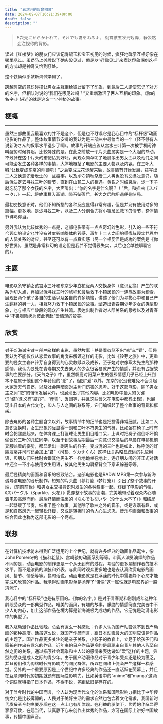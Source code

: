 ```yaml
---
title: "五次元的似曾相识"
date: 2024-09-07T16:21:39+08:00
draft: false
description: ""
---
```


> 5次元にからかわれて，それでも君をみるよ。
就算被五次元戏弄，我依然会注视你的背影。



读过《红楼梦》的朋友们应该记得黛玉和宝玉初见的时候，疯狂地暗示互相好像在哪里见过。虽然马上摊牌说了确实没见过，但是以“好像见过”来表达印象深刻这样的方式却是神奇又恰到好处。

这个技俩似乎被新海诚学到了。

跨越时空的意识碰撞让男女主互相给彼此留下了印象，到最后二人即使忘记了对方的名字，但相认时说的“我们在哪见过吗？”又重新激活了两人互相的印象。《你的名字。》讲述的就是这么一个神秘的故事。

## 梗概

---

虽然三部曲里我最喜欢的并不是这个，但是也不耽误它是我心目中的“标杆级”动画电影的作品了。整体故事情节安排的我认为是三部曲中最恰当的一个（怪不得有人说新海さん的叙事水平退步了啊）。故事的开端应该从宫水三叶第一次被手机闹钟叫醒的时候算起，比较特殊的是，在此之前放一个片头曲属实是一个大胆的举动，不过好在这个片头的搭配恰到好处，向观众简单明了地展示出男女主以及他们之间可能会发生各种各样的事情，大体地概括了电影的主要人物以及内容。在三叶大喊“让我变成东京的帅哥吧！”之后变成立花泷醒来后，故事情节开始发展，描写出二人交换意识后发生的一些趣事，以及糸守镇秋祭后二人再也没有交换过意识，随后泷决定去寻找三叶的情节，直到在山顶二人的相遇。黄昏之时结束后，泷一下子就忘记了那个女孩的名字，大声叫出：“你的名字是什么啊？！”后，和插曲《スパークル》一起，将故事推入高潮。陨石坠落后，长大之后的相遇便是结局。

最初交换意识时，他们不知所措的各种反应显得非常有趣，但是并没有使用过多的篇幅。更多地，是泷寻找三叶，以及二人分别合力将小镇居民救下的情节，整体情节详略得当。

另外我认为比较优秀的一点是，这部电影带有一点点奇幻的色彩，引入的一些不符合现实的设定也并没有过度影响整体的观感，再加上二人之间的感情与现实世界中的人际关系的对应，甚至还可以有一点真实感（另一个相反但是成功的案例是《你好世界》，虽然是非常科幻的设定但是我并不觉得很失实，以后也会单独聊聊它的）。

## 主题

---

电影以糸守镇女孩宫水三叶和东京少年立花泷两人交换身体（意识互换）产生的联系为切入点，再加以泷寻找三叶的旅程和最后救下小镇居民的一连串故事为线索，展现出两个孩子各自的生活以及各自的许多烦恼，讲述了他们为寻找心中和自己产生羁绊的另一人，相互努力救下小镇居民的故事。塑造出青春期少年少女的典型形象，也与相应年龄段的观众产生共鸣。表达出制作者对人际关系的思考以及对青春中“不畏艰险愿为彼此奔赴”爱情观的赞美。

## 欣赏

---

对于新海诚灾难三部曲这样的电影，虽然故事上总是看似绕不出“恋”与“爱”，但是我认为不能仅仅从恋爱故事的角度来解读这样的电影，比如《铃芽之旅》中，更重要的是女主岩户铃芽自身得到的心灵救赎以及成长，至于她对宗像草太先生的那种感情，我认为是处在青春期又失去亲人的少女很容易就产生的情感，并没有占据故事的主要部分。《天气之子》中，虽然帆高对阳菜产生的强烈情感几乎已经上升到本不应属于他们这个年龄段的“爱”了，但是“爱”以外，东京的沉没也难免不会引起大家对天气自然，以及社会阴暗面对主角们伤害的思考。对于这部电影，除了男女主之间“恋”的悄悄发展以外，也展现出了其他内容，比如电影中最大的关键词“结”(含义有“結び”、“産霊”、饭团等，并且这些含义在电影中都有出现)，也展现出日本的古代文化，和人与人之间的联系等，它们编织起了整个故事的背景和框架。

除去电影的各种主题含义以外，故事情节中的细节也是把握得非常细腻。比如二人意识互换时，女生形象的泷显得一副和三叶不符男生的气概，比如坐在椅子上时有时会把腿翘起来，在体育课上打篮球让男生们目瞪口呆，上课时把桌子踢倒吓坏偷偷议论三叶的几位同学，以至于到故事后期最后一次意识交换后的早晨在电视机前叉腰站着的姿势，都显示出一副男生的样子。变成泷的三叶也是如此，称呼泷的好朋友藤井司时还会加上“君”（司君、ツカサくん）这样让关系略显疏远的礼貌用语，和朋友们午休时会跟其他男生不一样地跪坐在地上，连好朋友间的非正式对话中还会一不小心使用女生用语，被其他男生勾肩搭背会下意识躲避等等。

最后是精美的画面和音乐的极致结合。这部电影也是RADWIMPS第一次参与新海诚导演电影的音乐制作。短短的片头曲《夢灯籠（梦灯笼）》引出了整个故事的开端，《前前前世》和男女主交换意识时发生的各种趣事一起，舒缓了电影的气氛，《スパークル（Sparkle，火花）》贯穿整个故事的高潮，完美地带动着观众内心随着电影高潮而动。最后抒情而温柔的《なんでもないや（没什么大不了）》和结局一起舒缓了节奏，结束了整个故事。其他除了歌曲之外的音乐，或是诙谐有趣，或是和自然风光一起轻松舒缓，又或是转折时的令人心生忐忑。音乐与画面和故事的结合因此也称为这部电影的一个亮点。

## 联想

---

在计算机技术尚未得到广泛运用的上个世纪，就有许多经典的动画作品诞生，像John Pomeroy的《猫和老鼠》、宫崎骏的动画系列等等。和真人演员演绎的作品不同的是，动画电影的制作更是一个从无到有的过程，考验的更多是制作者的技术水平，而不是演员的演技和外表。与此同时观众更多地也是去认真欣赏电影的画风、情节、情感等等。换句话说，动画电影就是在浮躁的时代中需要静下心来才能完成和欣赏的作品。我觉得动画电影单是抛弃了“偶像”这一属性就是电影界的一股清流了。

我心目中的“标杆级”也是有原因的。《你的名字。》是对于青春期和刚刚成年这种年龄段受众的一部典型作品，唯美的画风，有趣的故事，朦胧的情感简直完美击中不少人的内心，加上这部作品在境内算是新海诚极为成功的作品，它无愧是动漫电影中的典型了。

我入坑动漫作品比较晚，总会有这么一种感觉：许多人认为国产动画做不到日产动画的那种高度。话虽这么说，就国产作品而言，跟日本动画最大的区别应该是作品的主题了。国产作品更多关注的是亲子关系，小孩子的教育上，立足于给孩子们和家长创作出有意义的作品。近年来的日产作品更多的是展现出自我与其他人乃至自然之间的关系，通过描写社会现象和主人公的感情来表达诸如“爱”这样的主题，典型的受众是成人之际的青少年。由于国产动漫作品对于青少年受众还是较为匮乏，并且他们作为网络时代有影响力的网民群体，所以在网络上便会产生这样一种感觉。另外的一个重要原因是上个世纪中许多经典的作品还一直活跃在荧幕上，并且在互联网时代的初期就颇有国际性影响力，比如英语中的“anime”和“manga”这两个词语就特指了日本作品，不得不说，差距依旧是存在的。

对于当今时代的中国而言，个人认为现当代文化的体系和国际影响力相比于中华传统文化是比较薄弱的，人民对于美好生活的需求自然也包含着文化需求，我国新时代发展至今的主要矛盾在这一点上也有所体现。在利益的驱使下，优秀的作品显得寥寥可数，在现当代，认真静下心来创作出优秀的作品，方可在国际上讲好中国故事，传播中国声音。



